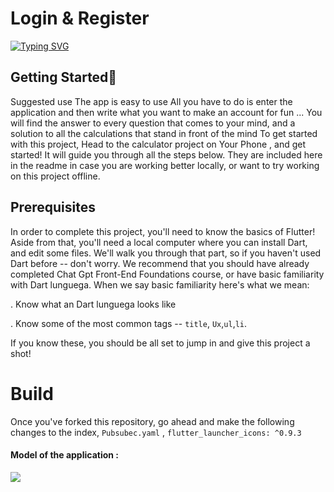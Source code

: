 # Login & Register

[![Typing SVG](https://readme-typing-svg.herokuapp.com?font=Fira+Code&weight=500&pause=1000&color=D70A5E&random=false&width=435&lines=Login+%26+Register+App+With+Firebase)](https://git.io/typing-svg)

## Getting Started📲
 Suggested use 
The app is easy to use 
All you have to do is enter the application and then write what you want to make an account for fun ...
You will find the answer to every question that comes to your mind, and a solution to all the calculations that stand in front of the mind 
To get started with this project,
Head to the calculator project on Your Phone , and get started! It will guide you through all the steps below. They are included here in the readme in case you are working better locally, or want to try working on this project offline.
## Prerequisites
In order to complete this project, you'll need to know the basics of Flutter! Aside from that, you'll need a local computer where you can install Dart, and edit some files. We'll walk you through that part, so if you haven't used Dart before -- don't worry. We recommend that you should have already completed Chat Gpt Front-End Foundations course, or have basic familiarity with Dart lunguega. When we say basic familiarity here's what we mean:

. Know what an Dart lunguega looks like

. Know some of the most common tags -- `title`, `Ux`,`ul`,`li`.

If you know these, you should be all set to jump in and give this project a shot!

# Build
Once you've forked this repository, go ahead and make the following changes to the index, `Pubsubec.yaml` , `flutter_launcher_icons: ^0.9.3`



#### Model of the application :
<div>
<img src="https://github.com/Mina-Heshmat1/basketball_counter_App/assets/121980036/5de08f9b-0132-4993-91fb-d523a669ed95">
</div>
